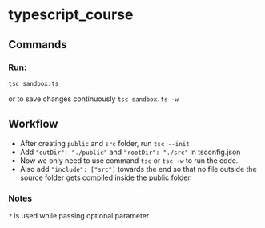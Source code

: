 # typescript_course

## Commands

### Run:

`tsc sandbox.ts`

or to save changes continuously `tsc sandbox.ts -w`

## Workflow

- After creating `public` and `src` folder, run `tsc --init`
- Add `"outDir": "./public"` and `"rootDir": "./src"` in tsconfig.json
- Now we only need to use command `tsc` or `tsc -w` to run the code.
- Also add `"include": ["src"]` towards the end so that no file outside the source folder gets compiled inside the public folder.

### Notes

`?` is used while passing optional parameter
